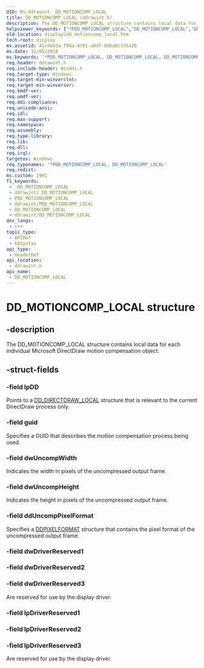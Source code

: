 ```yaml
---
UID: NS:ddrawint._DD_MOTIONCOMP_LOCAL
title: DD_MOTIONCOMP_LOCAL (ddrawint.h)
description: The DD_MOTIONCOMP_LOCAL structure contains local data for each individual Microsoft DirectDraw motion compensation object.
helpviewer_keywords: ["*PDD_MOTIONCOMP_LOCAL","DD_MOTIONCOMP_LOCAL","DD_MOTIONCOMP_LOCAL structure [Display Devices]","ddrawint/DD_MOTIONCOMP_LOCAL","ddstrcts_cc4890b6-b2b6-484c-b979-4627fa902d7d.xml","display.dd_motioncomp_local"]
old-location: display\dd_motioncomp_local.htm
tech.root: display
ms.assetid: 41cde03a-f9da-4701-a0df-0dba0c17ba26
ms.date: 12/05/2018
ms.keywords: '*PDD_MOTIONCOMP_LOCAL, DD_MOTIONCOMP_LOCAL, DD_MOTIONCOMP_LOCAL structure [Display Devices], ddrawint/DD_MOTIONCOMP_LOCAL, ddstrcts_cc4890b6-b2b6-484c-b979-4627fa902d7d.xml, display.dd_motioncomp_local'
req.header: ddrawint.h
req.include-header: Winddi.h
req.target-type: Windows
req.target-min-winverclnt: 
req.target-min-winversvr: 
req.kmdf-ver: 
req.umdf-ver: 
req.ddi-compliance: 
req.unicode-ansi: 
req.idl: 
req.max-support: 
req.namespace: 
req.assembly: 
req.type-library: 
req.lib: 
req.dll: 
req.irql: 
targetos: Windows
req.typenames: '*PDD_MOTIONCOMP_LOCAL, DD_MOTIONCOMP_LOCAL'
req.redist: 
ms.custom: 19H1
f1_keywords:
 - _DD_MOTIONCOMP_LOCAL
 - ddrawint/_DD_MOTIONCOMP_LOCAL
 - PDD_MOTIONCOMP_LOCAL
 - ddrawint/PDD_MOTIONCOMP_LOCAL
 - DD_MOTIONCOMP_LOCAL
 - ddrawint/DD_MOTIONCOMP_LOCAL
dev_langs:
 - c++
topic_type:
 - APIRef
 - kbSyntax
api_type:
 - HeaderDef
api_location:
 - ddrawint.h
api_name:
 - DD_MOTIONCOMP_LOCAL
---
```


# DD_MOTIONCOMP_LOCAL structure


## -description

The DD_MOTIONCOMP_LOCAL structure contains local data for each individual Microsoft DirectDraw motion compensation object.

## -struct-fields

### -field lpDD

Points to a <a href="https://docs.microsoft.com/windows/desktop/api/ddrawint/ns-ddrawint-dd_directdraw_local">DD_DIRECTDRAW_LOCAL</a> structure that is relevant to the current DirectDraw process only.

### -field guid

Specifies a GUID that describes the motion compensation process being used.

### -field dwUncompWidth

Indicates the width in pixels of the uncompressed output frame.

### -field dwUncompHeight

Indicates the height in pixels of the uncompressed output frame.

### -field ddUncompPixelFormat

Specifies a <a href="https://docs.microsoft.com/windows-hardware/drivers/ddi/content/ksmedia/ns-ksmedia-_ddpixelformat">DDPIXELFORMAT</a> structure that contains the pixel format of the uncompressed output frame.

### -field dwDriverReserved1

### -field dwDriverReserved2

### -field dwDriverReserved3

Are reserved for use by the display driver.

### -field lpDriverReserved1

### -field lpDriverReserved2

### -field lpDriverReserved3

Are reserved for use by the display driver.

